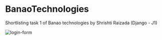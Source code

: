 # BanaoTechnologies
Shortlisting task 1 of Banao technologies by Shrishti Raizada (Django - J1)

![login-form](https://github.com/ShrishtiRaizada/BanaoTechnologies/assets/70793477/324c1645-76cf-4457-90d8-a86fa294c9bd)
